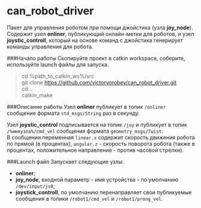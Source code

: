 # can_robot_driver
Пакет для управления роботом при помощи джойстика (узла **joy_node**).
Содержит узел **onliner**, публикующий онлайн-метки для роботов, и узел **joystic_controll**, который на основе команд с джойстика
генерирует команды управления для робота.

###Начало работы
Скопируйте проект в catkin workspace, соберите, используйте launch файлы для запуска.
> cd %path_to_catkin_ws%/src  
> git clone https://github.com/victorvorobev/can_robot_driver.git  
> cd ..  
> catkin_make

###Описание работы
Узел **onliner** публикует в топик `/onliner` сообщение формата `std_msgs/String` раз в секунду.  

Узел **joystic_control** подписывается на топик `/joy` и публикует в топик `/%имяузла%/cmd_vel` сообщения формата `geometry_msgs/Twist`.  
В сообщении переменная `linear.x` содержит скорость движения робота по прямой (в процентах),
`angular.z` - скорость поворота робота (также в процентах, положительное направление - против часовой стрелки).  

###Launch файл 
Запускает следующие узлы:   
- **onliner**;
- **joy_node**, входной параметр - имя устройства - по умолчанию `/dev/input/js0`; 
- **joystick_controll**, по умолчанию перенаправляет свои публикуемые сообщения в топики `/robot1/cmd_vel` и `/robot1/prong_vel`.
